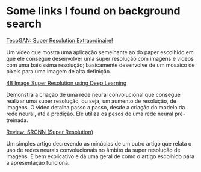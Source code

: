 # Some links I found on background search

[TecoGAN: Super Resolution Extraordinaire!](https://www.youtube.com/watch?v=MwCgvYtOLS0)

Um vídeo que mostra uma aplicação semelhante ao do paper escolhido em que ele consegue desenvolver uma super resolução com imagens e vídeos com uma baixíssima resolução; basicamente desenvolve de um mosaico de pixels para uma imagem de alta definição.

[48 Image Super Resolution using Deep Learning](https://www.youtube.com/watch?v=JuD5GItsMBY)

Demonstra a criação de uma rede neural convolucional que consegue realizar uma super resolução, ou seja, um aumento de resolução, de imagens. O vídeo detalha passo a passo, desde a criação do modelo da rede neural, até a predição. Ele utiliza os pesos de uma rede neural pré-treinada.

[Review: SRCNN (Super Resolution)](https://medium.com/coinmonks/review-srcnn-super-resolution-3cb3a4f67a7c)

Um simples artigo decrevendo as minúcias de um outro artigo que relata o uso de redes neurais convolucionais no âmbito da super resolução de imagens. É bem explicativo e dá uma geral de como o artigo escolhido para a apresentação funciona.

